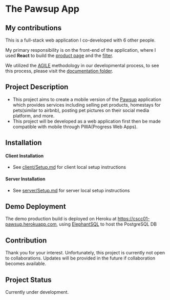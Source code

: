 # The Pawsup App

## My contributions
This is a full-stack web application I co-developed with 6 other people.

My primary responsibility is on the front-end of the application, where I used **React** to build the [product page](client/src/components/FeaturedProducts.js) and the [filter](client/src/components/ServiceFilter.js).

We utilized the [AGILE](https://agilemanifesto.org/) methodology in our developmental process, to see this process, please visit the [documentation folder](doc/).

## Project Description

- This project aims to create a mobile version of the [Pawsup](https://pawsupinc.com/) application which provides services including selling pet products, homestays for pets(similar to airbnb), posting pet pictures on their social media platform, and more.
- This project will be developed as a web application first then be made compatible with mobile through PWA(Progress Web Apps).

## Installation

#### Client Installation

- See [client/Setup.md](client/Setup.md) for client local setup instructions

#### Server Installation

- See [server/Setup.md](server/Setup.md) for server local setup instructions

## Demo Deployment

The demo production build is deployed on Heroku at https://cscc01-pawsup.herokuapp.com, using [ElephantSQL](https://www.elephantsql.com/) to host the PostgreSQL DB

## Contribution

Thank you for your interest. Unfortunately, this project is currently not open to collaborations. Updates will be provided in the future if collaboration becomes available.

## Project Status

Currently under development.
